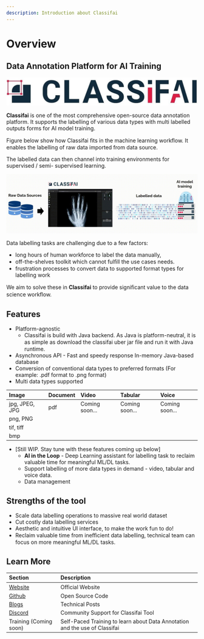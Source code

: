 ```yaml
---
description: Introduction about Classifai
---
```


# Overview

## **Data Annotation Platform for AI Training**

![](.gitbook/assets/0%20%2813%29.jpeg)

**Classifai** is one of the most comprehensive open-source data annotation platform. It supports the labelling of various data types with multi labelled outputs forms for AI model training.

Figure below show how Classifai ﬁts in the machine learning workﬂow. It enables the labelling of raw data imported from data source. 

The labelled data can then channel into training environments for supervised / semi- supervised learning.

![](.gitbook/assets/1%20%284%29.jpeg)

Data labelling tasks are challenging due to a few factors:

* long hours of human workforce to label the data manually,
* off-the-shelves toolkit which cannot fulﬁll the use cases needs.
* frustration processes to convert data to supported format types for labelling work

We aim to solve these in **Classifai** to provide signiﬁcant value to the data science workﬂow.

## Features

* Platform-agnostic
  * Classifai is build with Java backend. As Java is platform-neutral, it is as simple as download the classifai uber jar ﬁle and run it with Java runtime.
* Asynchronous API - Fast and speedy response In-memory Java-based database
* Conversion of conventional data types to preferred formats \(For example: .pdf format to .png format\)
* Multi data types supported

| Image | Document | Video | Tabular | Voice |
| :--- | :--- | :--- | :--- | :--- |
| jpg, JPEG, JPG | pdf | Coming soon... | Coming soon... | Coming soon... |
| png, PNG |  |  |  |  |
| tif, tiff |  |  |  |  |
| bmp |  |  |  |  |

* \[Still WIP. Stay tune with these features coming up below\]
  * **AI in the Loop** - Deep Learning assistant for labelling task to reclaim valuable time for meaningful ML/DL tasks.
  * Support labelling of more data types in demand - video, tabular and voice data.
  * Data management

## Strengths of the tool

* Scale data labelling operations to massive real world dataset 
* Cut costly data labelling services
* Aesthetic and intuitive UI interface, to make the work fun to do!
* Reclaim valuable time from ineﬃcient data labelling, technical team can focus on more meaningful ML/DL tasks.

## **Learn More**

| Section | Description |
| :--- | :--- |
| [Website](https://classifai.ai/) | Oﬃcial Website |
| [Github](https://github.com/CertifaiAI/classifai) | Open Source Code |
| [Blogs](https://medium.com/classifai-ai) | Technical Posts |
| [Discord](https://discord.com/invite/WsBFgNP) | Community Support for Classifai Tool |
| Training \(Coming soon\) | Self-Paced Training to learn about Data Annotation and the use of Classifai |



